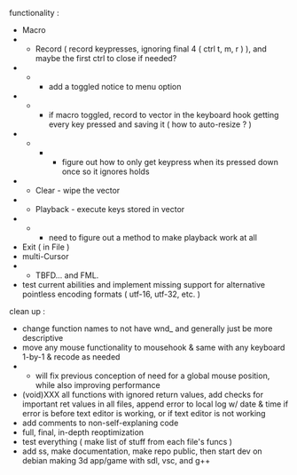 functionality :
- Macro
- - Record ( record keypresses, ignoring final 4 ( ctrl t, m, r ) ), and maybe the first ctrl to close if needed?
- - - add a toggled notice to menu option
- - - if macro toggled, record to vector in the keyboard hook getting every key pressed and saving it ( how to auto-resize ? )
- - - - figure out how to only get keypress when its pressed down once so it ignores holds
- - Clear - wipe the vector
- - Playback - execute keys stored in vector
- - - need to figure out a method to make playback work at all
- Exit ( in File )
- multi-Cursor
- - TBFD... and FML.
- test current abilities and implement missing support for alternative pointless encoding formats ( utf-16, utf-32, etc. )

clean up :
- change function names to not have wnd_ and generally just be more descriptive
- move any mouse functionality to mousehook & same with any keyboard 1-by-1 & recode as needed
- - will fix previous conception of need for a global mouse position, while also improving performance
- (void)XXX all functions with ignored return values, add checks for important ret values in all files, append error to local log w/ date & time if error is before text editor is working, or if text editor is not working
- add comments to non-self-explaning code
- full, final, in-depth reoptimization
- test everything ( make list of stuff from each file's funcs )
- add ss, make documentation, make repo public, then start dev on debian making 3d app/game with sdl, vsc, and g++
